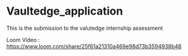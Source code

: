 # Vaultedge_application
This is the submission to the valutedge internship assessment

Loom Video : https://www.loom.com/share/25f61a21310a469e98d73b3594938b48
